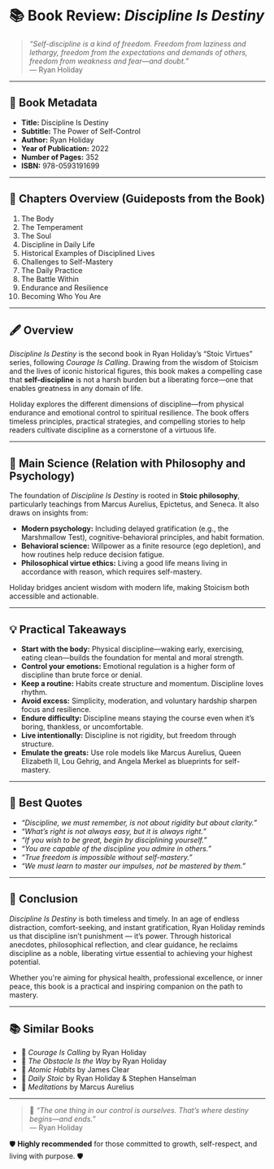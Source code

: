 # 📚 Book Review: *Discipline Is Destiny*

> *“Self-discipline is a kind of freedom. Freedom from laziness and lethargy, freedom from the expectations and demands of others, freedom from weakness and fear—and doubt.”*  
> — Ryan Holiday

---

## 📖 Book Metadata

- **Title:** Discipline Is Destiny  
- **Subtitle:** The Power of Self-Control  
- **Author:** Ryan Holiday  
- **Year of Publication:** 2022  
- **Number of Pages:** 352  
- **ISBN:** 978-0593191699  

---

## 📑 Chapters Overview (Guideposts from the Book)

1. The Body  
2. The Temperament  
3. The Soul  
4. Discipline in Daily Life  
5. Historical Examples of Disciplined Lives  
6. Challenges to Self-Mastery  
7. The Daily Practice  
8. The Battle Within  
9. Endurance and Resilience  
10. Becoming Who You Are

---

## 🖋️ Overview

*Discipline Is Destiny* is the second book in Ryan Holiday’s “Stoic Virtues” series, following *Courage Is Calling*. Drawing from the wisdom of Stoicism and the lives of iconic historical figures, this book makes a compelling case that **self-discipline** is not a harsh burden but a liberating force—one that enables greatness in any domain of life.

Holiday explores the different dimensions of discipline—from physical endurance and emotional control to spiritual resilience. The book offers timeless principles, practical strategies, and compelling stories to help readers cultivate discipline as a cornerstone of a virtuous life.

---

## 🔬 Main Science (Relation with Philosophy and Psychology)

The foundation of *Discipline Is Destiny* is rooted in **Stoic philosophy**, particularly teachings from Marcus Aurelius, Epictetus, and Seneca. It also draws on insights from:

- **Modern psychology:** Including delayed gratification (e.g., the Marshmallow Test), cognitive-behavioral principles, and habit formation.
- **Behavioral science:** Willpower as a finite resource (ego depletion), and how routines help reduce decision fatigue.
- **Philosophical virtue ethics:** Living a good life means living in accordance with reason, which requires self-mastery.

Holiday bridges ancient wisdom with modern life, making Stoicism both accessible and actionable.

---

## 💡 Practical Takeaways

- **Start with the body:** Physical discipline—waking early, exercising, eating clean—builds the foundation for mental and moral strength.
- **Control your emotions:** Emotional regulation is a higher form of discipline than brute force or denial.
- **Keep a routine:** Habits create structure and momentum. Discipline loves rhythm.
- **Avoid excess:** Simplicity, moderation, and voluntary hardship sharpen focus and resilience.
- **Endure difficulty:** Discipline means staying the course even when it’s boring, thankless, or uncomfortable.
- **Live intentionally:** Discipline is not rigidity, but freedom through structure.
- **Emulate the greats:** Use role models like Marcus Aurelius, Queen Elizabeth II, Lou Gehrig, and Angela Merkel as blueprints for self-mastery.

---

## 💬 Best Quotes

- *“Discipline, we must remember, is not about rigidity but about clarity.”*
- *“What’s right is not always easy, but it is always right.”*
- *“If you wish to be great, begin by disciplining yourself.”*
- *“You are capable of the discipline you admire in others.”*
- *“True freedom is impossible without self-mastery.”*
- *“We must learn to master our impulses, not be mastered by them.”*

---

## 🌟 Conclusion

*Discipline Is Destiny* is both timeless and timely. In an age of endless distraction, comfort-seeking, and instant gratification, Ryan Holiday reminds us that discipline isn’t punishment — it’s power. Through historical anecdotes, philosophical reflection, and clear guidance, he reclaims discipline as a noble, liberating virtue essential to achieving your highest potential.

Whether you're aiming for physical health, professional excellence, or inner peace, this book is a practical and inspiring companion on the path to mastery.

---

## 📚 Similar Books

- 📘 *Courage Is Calling* by Ryan Holiday  
- 📗 *The Obstacle Is the Way* by Ryan Holiday  
- 📕 *Atomic Habits* by James Clear  
- 📙 *Daily Stoic* by Ryan Holiday & Stephen Hanselman  
- 📔 *Meditations* by Marcus Aurelius  

---

> 💭 *“The one thing in our control is ourselves. That’s where destiny begins—and ends.”*  
> — Ryan Holiday

🛡️ **Highly recommended** for those committed to growth, self-respect, and living with purpose. 🛡️